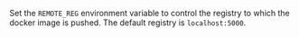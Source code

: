 Set the `REMOTE_REG` environment variable to control the registry to which the docker image is pushed. The default registry is `localhost:5000`.
